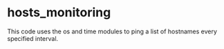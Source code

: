 # hosts_monitoring
This code uses the os and time modules to ping a list of hostnames every specified interval.

